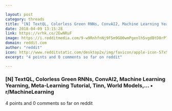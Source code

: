 ```yaml
---

layout: post
category: threads
title: "[N] TextQL, Colorless Green RNNs, ConvAI2, Machine Learning Yearning, Meta-Learning Tutorial, Tinn, World Models,…"
date: 2018-04-09 13:15:28
link: https://vrhk.co/2EwNRuF
image: https://i.redditmedia.com/9-w9RnhfnNj9F5m9GO0wmPgenlh5vgdBtD8rPTlxbhg.jpg?w=320&s=3a4b7bebf5eeb3f69d3c4a53dcdd52b3
domain: reddit.com
author: "reddit"
icon: http://www.redditstatic.com/desktop2x/img/favicon/apple-icon-57x57.png
excerpt: "4 points and 0 comments so far on reddit"

---
```


### [N] TextQL, Colorless Green RNNs, ConvAI2, Machine Learning Yearning, Meta-Learning Tutorial, Tinn, World Models,… • r/MachineLearning

4 points and 0 comments so far on reddit